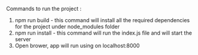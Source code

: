 Commands to run the project :

1. npm run build - this command will install all the required dependencies for the project under node_modules folder
2. npm run install - this command will run the index.js file and will start the server
3. Open brower, app will run using on localhost:8000